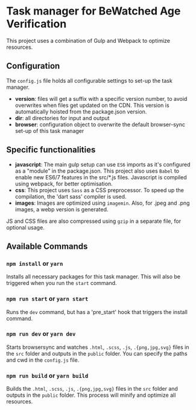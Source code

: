 # Task manager for BeWatched Age Verification

This project uses a combination of Gulp and Webpack to optimize resources.

## Configuration
The `config.js` file holds all configurable settings to set-up the task manager.

- **version**: files will get a suffix with a specific version number, to avoid overwrites when files get updated on the CDN. This version is automatically hoisted from the package.json version.
- **dir**: all directories for input and output
- **browser**: configuration object to overwrite the default browser-sync set-up of this task manager

## Specific functionalities
- **javascript**: The main gulp setup can use `ES6` imports as it's configured as a "module" in the package.json. This project also uses `Babel` to enable new ES6/7 features in the src/*.js files. Javascript is compiled using webpack, for better optimisation.
- **css**: This project uses `Sass` as a CSS preprocessor. To speed up the compilation, the 'dart sass' compiler is used.
- **images**: Images are optimized using `imagemin`. Also, for .jpeg and .png images, a webp version is generated.

JS and CSS files are also compressed using `gzip` in a separate file, for optional usage.

## Available Commands
### `npm install` or `yarn`
Installs all necessary packages for this task manager. This will also be triggered when you run the `start` command.

### `npm run start` or `yarn start`
Runs the `dev` command, but has a 'pre_start' hook that triggers the install command.

### `npm run dev` or `yarn dev`
Starts browsersync and watches `.html`, `.scss`, `.js`, `.{png,jpg,svg}` files in the `src` folder and outputs in the `public` folder. You can specify the paths and cwd in the `config.js` file.

### `npm run build` or `yarn build`
Builds the `.html`, `.scss`, `.js`, `.{png,jpg,svg}` files in the `src` folder and outputs in the `public` folder. This process will minify and optimize all resources.
